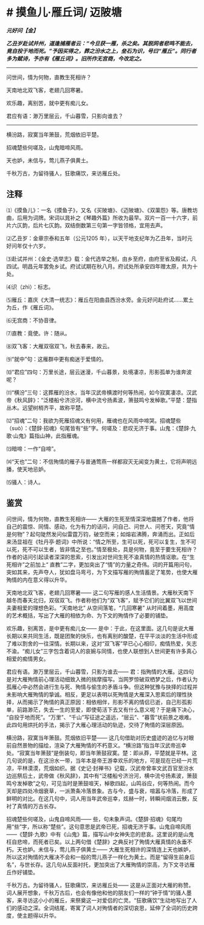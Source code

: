 # # 摸鱼儿·雁丘词/ 迈陂塘

***元好问【金】***

***乙丑岁赴试并州，道逢捕雁者云：“今旦获一雁，杀之矣。其脱网者悲鸣不能去，竟自投于地而死。”予因买得之，葬之汾水之上，垒石为识，号曰“雁丘”。同行者多为赋诗，予亦有《雁丘词》。旧所作无宫商，今改定之。***

---

问世间，情为何物，直教生死相许？

天南地北双飞客，老翅几回寒暑。

欢乐趣，离别苦，就中更有痴儿女。

君应有语：渺万里层云，千山暮雪，只影向谁去？

---

横汾路，寂寞当年箫鼓，荒烟依旧平楚。

招魂楚些何嗟及，山鬼暗啼风雨。

天也妒，未信与，莺儿燕子俱黄土。

千秋万古，为留待骚人，狂歌痛饮，来访雁丘处。

## 注释

⑴《摸鱼儿》：一名《摸鱼子》，又名《买陂塘》、《迈陂塘》、《双蕖怨》等。唐教坊曲，后用为词牌。宋词以晁补之《琴趣外篇》所收为最早。双片一百一十六字，前片六仄韵，后片七仄韵。双结倒数第三句第一字皆领格，宜用去声。

⑵乙丑岁：金章宗泰和五年（公元1205 年），以天干地支纪年为乙丑年，当时元好问年仅十六岁。

⑶赴试并州：《金史·选举志》载：金代选举之制，由乡至府，由府至省及殿试，凡四试。明昌元年罢免乡试。府试试期在秋八月。府试处所承安四年赠太原，共为十处。

⑷识（zhì）：标志。

⑸雁丘：嘉庆《大清一统志》：雁丘在阳曲县西汾水旁。金元好问赴府试……累土为丘，作《雁丘词》。

⑹无宫商：不协音律。

⑺直教：竟使。许：随从。

⑻双飞客：大雁双宿双飞，秋去春来，故云。

⑼“就中”句：这雁群中更有痴迷于爱情的。

⑽“君应”四句：万里长途，层云迷漫，千山暮景，处境凄凉，形影孤单为谁奔波呢？

⑾“横汾”三句：这葬雁的汾水，当年汉武帝横渡时何等热闹，如今寂寞凄凉。汉武帝《秋风辞》：“泛楼船兮济汾河，横中流兮扬素波，箫鼓鸣兮发棹歌。”平楚：楚指丛木。远望树梢齐平，故称平楚。

⑿“招魂”二句：我欲为死雁招魂又有何用，雁魂也在风雨中啼哭。招魂楚些（suò）：《楚辞·招魂》句尾皆有“些”字。何嗟及：悲叹无济于事。山鬼：《楚辞·九歌·山鬼》篇指山神，此指雁魂。

⒀暗啼：一作“自啼”。

⒁“天也”二句：不信殉情的雁子与普通莺燕一样都寂灭无闻变为黄土，它将声明远播，使天地忌妒。

⒂骚人：诗人。

## 鉴赏

问世间，情为何物，直教生死相许—— 大雁的生死至情深深地震撼了作者，他将自己的震惊、同情、感动，化为有力的诘问，问自己、问世人、问苍天，究竟“情是何物”？起句陡然发问似雷霆万钧，破空而来；如熔岩沸腾，奔涌而出。正如后来汤显祖在《牡丹亭·题词》中所说：“情之所至，生可以死，死可以复生，生不可以死，死不可以生者，皆非情之至也。”情至极处，具是何物，竟至于要生死相许？作者的诘问引起读者深深的思索，引发出对世间生死不渝真情的热情讴歌。在“生死相许”之前加上“ 直教”二字，更加突出了“情”的力量之奇伟。词的开篇用问句，突如其来，先声夺人，犹如盘马弯弓，为下文描写雁的殉情蓄足了笔势，也使大雁殉情的内在意义得以升华。

天南地北双飞客，老翅几回寒暑—— 这二句写雁的感人生活情景。大雁秋天南下越冬而春天北归，双宿双飞。作者称他们为“双飞客”，赋予它们的比翼双飞以世间夫妻相爱的理想色彩。“天南地北” 从空间落笔，“几回寒暑” 从时间着墨，用高度的艺术概括，写出了大雁的相依为命、为下文的殉情作了必要的铺垫。

欢乐趣，别离苦，是中更有痴儿女—— 是中：于此，在这里面。这几句是说大雁长期以来共同生活，既是团聚的快乐，也有离别的酸楚，在平平淡淡的生活中形成了难以割舍的一往深情。长期以来，这对“双飞客”早已心心相印，痴情热爱，矢志不渝。“痴儿女”三字包含着词人的哀婉与同情，也使人联想到人世间更有许多真心相爱的痴情男女。

君应有语。渺万里层云，千山暮雪，只影为谁去—— 君：指殉情的大雁。这四句是对大雁殉情前心理活动细致入微的揣摩描写。当网罗惊破双栖梦之后，作者认为孤雁心中必然会进行生与死、殉情与偷生的矛盾斗争。但这种犹豫与抉择的过程并未影响大雁殉情的挚诚。相反，更足以表明以死殉情是大雁深入思索后的理性抉择，从而揭示了殉情的真正原因：相依相伴，形影不离的情侣已逝，自己形孤影单，前路渺茫，失去一生的至爱，即使荀活下去又有什么意义呢？于是痛下决心， “自投于地而死”。“万里”、“千山”写征途之遥远，“层云”、“暮雪”状前景之艰难。此四句用烘托的手法，揭示了大雁心理活动的轨迹，交待了殉情的深层原因。

横汾路，寂寞当年箫鼓。荒烟依旧平楚—— 这几句借助对历史盛迹的追忆与对眼前自然景物的描绘，渲染了大雁殉情的不朽意义。“横汾路”指当年汉武帝巡幸处。“寂寞当年箫鼓”是倒装句，即当年箫鼓寂寞。楚：即从莽，平楚就是平林。这几句说的是，在这汾水一带，当年本是帝王游幸欢乐的地方，可是现在已经一片荒凉，平林漠漠，荒烟如织。据《史记·封禅书》记载，汉武帝曾率文武百官至汾水边巡祭后土，武帝做《秋风辞》，其中有“泛楼船兮济汾河，横中流兮扬素波，箫鼓鸣兮发棹歌”之句，可见当时是箫鼓喧天，棹歌四起，山鸣谷应，何等热闹。而今天却是四处冷烟衰草，一派萧条冷落景象。古与今，盛与衰，喧嚣与冷落，形成了鲜明的对比。在这几句中，词人用当年武帝巡幸，炫赫一时，转瞬间烟消云散，反衬了真情的万古长存。

招魂楚些何嗟及，山鬼自啼风雨—— 些，句未象声词。《楚辞·招魂》句尾均用“些”字，所以称“楚些”。这句意思是武帝已死，招魂无济于事。山鬼自啼风雨——《楚辞·九歌》中有《山鬼》篇，描写山中女神失恋的悲哀。这里说的是山鬼枉自悲啼，而死者已矣。以上两句借《楚辞》之典反衬了殉情大雁真情的永垂不朽。天也妒。未信与，莺儿燕子俱黄土—— 大雁生死相许的深情连上天也嫉妒，所以这对殉情的大雁决不会和一般的莺儿燕子一样化为黄土。而是“留得生前身后名”，与世长存。这几句从反面衬托，更加突出了大雁殉情的崇高，为下文寻访雁丘作好铺垫。

千秋万古。为留待骚人，狂歌痛饮，来访雁丘处—— 这是从正面对大雁的称赞。词人展开想象，千秋万古后，也会有像他和他的朋友们一样的“钟于情”的骚人墨客，来寻访这小小的雁丘，来祭奠这一对爱侣的亡灵。“狂歌痛饮”生动地写出了人们的感动之深。全词结尾，寄寓了词人对殉情者的深切哀思，延伸了全词的历史跨度，使主题得以升华。
